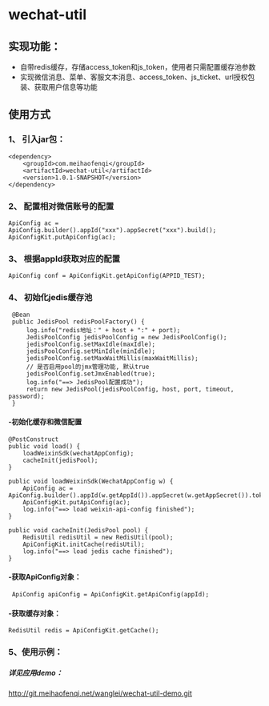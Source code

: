 # wechat-util

## 实现功能：
- 自带redis缓存，存储access_token和js_token，使用者只需配置缓存池参数
- 实现微信消息、菜单、客服文本消息、access_token、js_ticket、url授权包装、获取用户信息等功能

## 使用方式
### 1、 引入jar包：
```
<dependency>
    <groupId>com.meihaofenqi</groupId>
    <artifactId>wechat-util</artifactId>
    <version>1.0.1-SNAPSHOT</version>
</dependency>
```
### 2、 配置相对微信账号的配置
```
ApiConfig ac = ApiConfig.builder().appId("xxx").appSecret("xxx").build();
ApiConfigKit.putApiConfig(ac);
```
### 3、 根据appId获取对应的配置
```
ApiConfig conf = ApiConfigKit.getApiConfig(APPID_TEST);
```
### 4、 初始化jedis缓存池
```
 @Bean
 public JedisPool redisPoolFactory() {
     log.info("redis地址：" + host + ":" + port);
     JedisPoolConfig jedisPoolConfig = new JedisPoolConfig();
     jedisPoolConfig.setMaxIdle(maxIdle);
     jedisPoolConfig.setMinIdle(minIdle);
     jedisPoolConfig.setMaxWaitMillis(maxWaitMillis);
     // 是否启用pool的jmx管理功能, 默认true
     jedisPoolConfig.setJmxEnabled(true);
     log.info("==> JedisPool配置成功");
     return new JedisPool(jedisPoolConfig, host, port, timeout, password);
 }
```
#### -初始化缓存和微信配置
```
@PostConstruct
public void load() {
    loadWeixinSdk(wechatAppConfig);
    cacheInit(jedisPool);
}

public void loadWeixinSdk(WechatAppConfig w) {
    ApiConfig ac = ApiConfig.builder().appId(w.getAppId()).appSecret(w.getAppSecret()).token(w.getToken()).build();
    ApiConfigKit.putApiConfig(ac);
    log.info("==> load weixin-api-config finished");
}

public void cacheInit(JedisPool pool) {
    RedisUtil redisUtil = new RedisUtil(pool);
    ApiConfigKit.initCache(redisUtil);
    log.info("==> load jedis cache finished");
}
```
#### -获取ApiConfig对象：
```
 ApiConfig apiConfig = ApiConfigKit.getApiConfig(appId);
 ```
#### -获取缓存对象：
```
RedisUtil redis = ApiConfigKit.getCache();
```
### 5、使用示例：
##### 详见应用demo：
http://git.meihaofenqi.net/wanglei/wechat-util-demo.git
